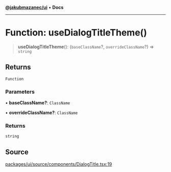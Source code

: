 [**@jakubmazanec/ui**](../README.md) • **Docs**

---

# Function: useDialogTitleTheme()

> **useDialogTitleTheme**(): (`baseClassName`?, `overrideClassName`?) => `string`

## Returns

`Function`

### Parameters

• **baseClassName?**: `ClassName`

• **overrideClassName?**: `ClassName`

### Returns

`string`

## Source

[packages/ui/source/components/DialogTitle.tsx:19](https://github.com/jakubmazanec/tools/blob/ff982fbbc1a4d22edeaae8b283ad7d8de4b15bd8/packages/ui/source/components/DialogTitle.tsx#L19)
